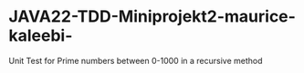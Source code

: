 # JAVA22-TDD-Miniprojekt2-maurice-kaleebi-

Unit Test for Prime numbers between 0-1000 in a recursive method
